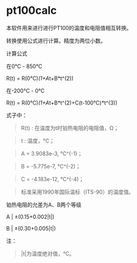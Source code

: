 # pt100calc

本软件用来进行进行PT100的温度和电阻值相互转换。

转换使用公式进行计算。精度为两位小数。

计算公式

在0℃ - 850℃

R(t) = R(0℃)*(1+A*t+B*t^(2))

在-200℃ - 0℃

R(t) = R(0℃)*(1+A*t+B*t^(2)+C(t-100℃)*t^(3))

式子中：

>R(t) : 在温度为t时铂热电阻的电阻值，Ω；

>t    : 温度，℃；

>A = 3.9083e-3,  ℃^(-1)；

>B = -5.775e-7,  ℃^(-2)；

>C = -4.183e-12, ℃^(-4)；

>标准采用1990年国际温标（ITS-90）的温度值。

铂热电阻的允差为A、B两个等级

A      |		±(0.15+0.002|t|)

B      |		±(0.30+0.005|t|)

注：
>|t|为温度绝对值，℃。


